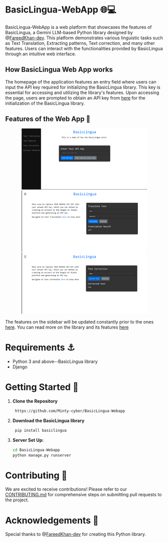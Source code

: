 # BasicLingua-WebApp 🌐💻

BasicLingua-WebApp is a web platform that showcases the features of BasicLingua, a Gemini LLM-based Python library designed by @[FareedKhan-dev](https://github.com/FareedKhan-dev). This platform demonstrates various linguistic tasks such as Text Translation, Extracting patterns, Text correction, and many other features. Users can interact with the functionalities provided by BasicLingua through an intuitive web interface.

## How BasicLingua Web App works

The homepage of the application features an entry field where users can input the API key required for initializing the BasicLingua library. This key is essential for accessing and utilizing the library's features. Upon accessing the page, users are prompted to obtain an API key from [here](https://aistudio.google.com/app/apikey) for the initialization of the BasicLingua library.

## Features of the Web App :dart:
<p align="center">
  <img src="images/Screenshot (229).png" width="400">
  <img src="images/Screenshot (233).png" width="400">
  <img src="images/Screenshot (234).png" width="400">
</p>

The features on the sidebar will be updated constantly prior to the ones [here](https://github.com/FareedKhan-dev/basiclingua-LLM-Based-NLP#features-of-the-library). You can read more on the library and its features [here]()

# Requirements :anchor:

- Python 3 and above--BasicLingua library
- Django

# Getting Started :ferris_wheel:

1. **Clone the Repository**
   ```sh
    https://github.com/Minty-cyber/BasicLingua-Webapp
   ```
2. **Download the BasicLingua library**
   ```sh
    pip install basiclingua
   ```

2. **Server Set Up:**
   ```sh
   cd BasicLingua-Webapp
   python manage.py runserver
   ```

# Contributing 🤝

We are excited to receive contributions! Please refer to our [CONTRIBUTING.md](https://github.com/Minty-cyber/BasicLingua-Webapp/edit/main/CONTRIBUTING.md) for comprehensive steps on submitting pull requests to the project.


# Acknowledgements 🌟

Special thanks to @[FareedKhan-dev](https://github.com/FareedKhan-dev) for creating this Python library.
   




